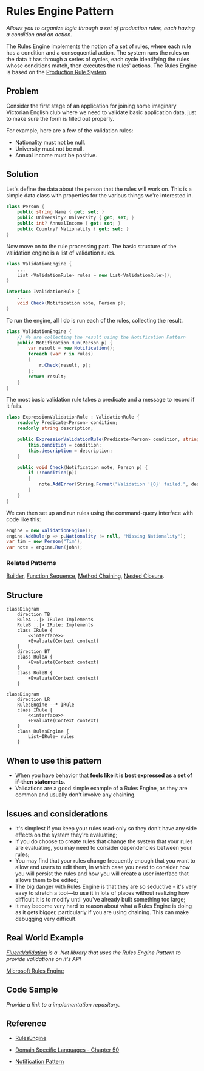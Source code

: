 # **Rules Engine Pattern**

*Allows you to organize logic through a set of production rules, each having a condition and an action.*

The Rules Engine implements the notion of a set of rules, where each rule has a condition and a consequential action. The system runs the rules on the data it has through a series of cycles, each cycle identifying the rules whose conditions match, then executes the rules' actions. The Rules Engine is based on the [Production Rule System](https://en.wikipedia.org/wiki/Production_system_(computer_science)).

## Problem

Consider the first stage of an application for joining some imaginary Victorian English club where we need to validate basic application data, just to make sure the form is filled out properly.

For example, here are a few of the validation rules:

- Nationality must not be null.
- University must not be null.
- Annual income must be positive.

## Solution

Let's define the data about the person that the rules will work on. This is a simple data class with properties for the various things we're interested in.

```csharp
class Person {
    public string Name { get; set; }
    public University? University { get; set; }
    public int? AnnualIncome { get; set; }
    public Country? Nationality { get; set; }
}
```

Now move on to the rule processing part. The basic structure of the validation engine is a list of validation rules.

```csharp
class ValidationEngine {
    ...
    List <ValidationRule> rules = new List<ValidationRule>();
}

interface IValidationRule {
    ...
    void Check(Notification note, Person p);
}
```

To run the engine, all I do is run each of the rules, collecting the result.

```csharp
class ValidationEngine {
    // We are collecting the result using the Notification Pattern
    public Notification Run(Person p) {
        var result = new Notification();
        foreach (var r in rules)
        {
            r.Check(result, p);
        };
        return result;
    }
}
```

The most basic validation rule takes a predicate and a message to record if it fails.

```csharp
class ExpressionValidationRule : ValidationRule {
    readonly Predicate<Person> condition;
    readonly string description;

    public ExpressionValidationRule(Predicate<Person> condition, string description) {
        this.condition = condition;
        this.description = description;
    }

    public void Check(Notification note, Person p) {
        if (!condition(p))
        {
            note.AddError(String.Format("Validation '{0}' failed.", description));
        }
    }
}
```

We can then set up and run rules using the command-query interface with code like this:

```csharp
engine = new ValidationEngine();
engine.AddRule(p => p.Nationality != null, "Missing Nationality");
var tim = new Person("Tim");
var note = engine.Run(john);
```

### Related Patterns

[Builder](https://en.wikipedia.org/wiki/Builder_pattern),
[Function Sequence](https://martinfowler.com/dslCatalog/functionSequence.html),
[Method Chaining](https://en.wikipedia.org/wiki/Method_chaining),
[Nested Closure](https://martinfowler.com/dslCatalog/nestedClosure.html).

## Structure

```mermaid
classDiagram
    direction TB
    RuleA ..|> IRule: Implements
    RuleB ..|> IRule: Implements
    class IRule {
        <<interface>>
        +Evaluate(Context context)
    }
    direction BT
    class RuleA {
        +Evaluate(Context context)
    }
    class RuleB {
        +Evaluate(Context context)
    }
```

```mermaid
classDiagram
    direction LR
    RulesEngine --* IRule
    class IRule {
        <<interface>>
        +Evaluate(Context context)
    }
    class RulesEngine {
        List~IRule~ rules
    }
```

## When to use this pattern

- When you have behavior that **feels like it is best expressed as a set of if-then statements**.
- Validations are a good simple example of a Rules Engine, as they are common and usually don't involve any chaining.

## Issues and considerations

- It's simplest if you keep your rules read‑only so they don't have any side effects on the system they're evaluating;
- If you do choose to create rules that change the system that your rules are evaluating, you may need to consider dependencies between your rules;
- You may find that your rules change frequently enough that you want to allow end users to edit them, in which case you need to consider how you will persist the rules and how you will create a user interface that allows them to be edited;
- The big danger with Rules Engine is that they are so seductive - it's very easy to stretch a tool—to use it in lots of places without realizing how difficult it is to modify until you've already built something too large;
- It may become very hard to reason about what a Rules Engine is doing as it gets bigger, particularly if you are using chaining. This can make debugging very difficult.

## Real World Example

*[FluentValidation](https://github.com/FluentValidation/FluentValidation) is a .Net library that uses the Rules Engine Pattern to provide validations on it's API*

[Microsoft Rules Engine](https://github.com/microsoft/RulesEngine)

## Code Sample

*Provide a link to a implementation repository.*

## Reference

- [RulesEngine](https://martinfowler.com/bliki/RulesEngine.html)

- [Domain Specific Languages - Chapter 50](https://martinfowler.com/books/dsl.html)

- [Notification Pattern](https://martinfowler.com/eaaDev/Notification.html)
